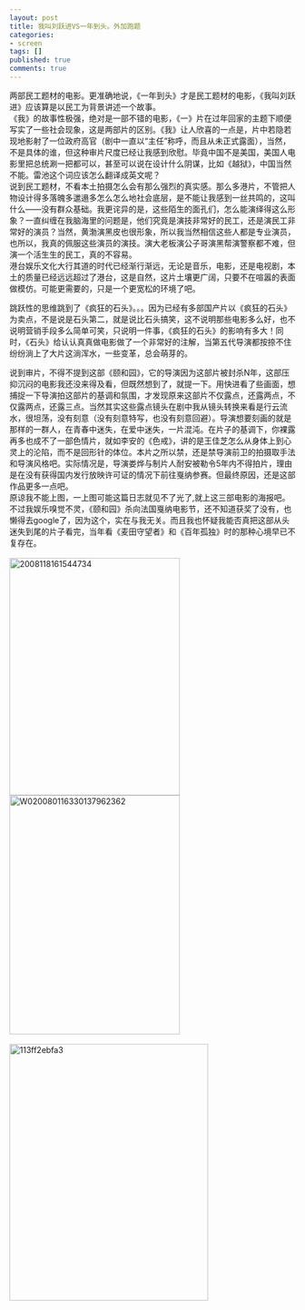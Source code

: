 ```yaml
---
layout: post
title: 我叫刘跃进VS一年到头。外加跑题
categories:
- screen
tags: []
published: true
comments: true
---
```

<p><p>两部民工题材的电影。更准确地说，《一年到头》才是民工题材的电影，《我叫刘跃进》应该算是以民工为背景讲述一个故事。<br />《我》的故事性极强，绝对是一部不错的电影，《一》片在过年回家的主题下顺便写实了一些社会现象，这是两部片的区别。《我》让人欣喜的一点是，片中若隐若现地影射了一位政府高官（剧中一直以“主任”称呼，而且从未正式露面），当然，不是具体的谁，但这种审片尺度已经让我感到欣慰。毕竟中国不是美国，美国人电影里把总统涮一把都可以，甚至可以说在设计什么阴谋，比如《越狱》，中国当然不能。雷池这个词应该怎么翻译成英文呢？<br />说到民工题材，不看本土拍摄怎么会有那么强烈的真实感。那么多港片，不管把人物设计得多落魄多邋遢多怎么怎么地社会底层，是不能让我感到一丝共鸣的，这叫什么——没有群众基础。我更诧异的是，这些陌生的面孔们，怎么能演绎得这么形象？一直纠缠在我脑海里的问题是，他们究竟是演技非常好的民工，还是演民工非常好的演员？当然，黄渤演黑皮也很形象，所以我当然相信这些人都是专业演员，也所以，我真的佩服这些演员的演技。演大老板演公子哥演黑帮演警察都不难，但演一个活生生的民工，真的不容易。<br />港台娱乐文化大行其道的时代已经渐行渐远，无论是音乐，电影，还是电视剧，本土的质量已经远远超过了港台，这是自然，这片土壤更广阔，只要不在喧嚣的表面做模仿。可能更需要的，只是一个更宽松的环境了吧。</p>
<p>跳跃性的思维跳到了《疯狂的石头》。。。因为已经有多部国产片以《疯狂的石头》为卖点，不是说是石头第二，就是说比石头搞笑，这不说明那些电影多么好，也不说明营销手段多么简单可笑，只说明一件事，《疯狂的石头》的影响有多大！同时，《石头》给认认真真做电影做了一个非常好的注解，当第五代导演都按捺不住纷纷淌上了大片这淌浑水，一些变革，总会萌芽的。</p>
<p>说到审片，不得不提到这部《颐和园》，它的导演因为这部片被封杀N年，这部压抑沉闷的电影我还没来得及看，但既然想到了，就提一下。用快进看了些画面，想捕捉一下导演拍这部片的基调和氛围，才发现原来这部片不仅露点，还露两点，不仅露两点，还露三点。当然其实这些露点镜头在剧中我从镜头转换来看是行云流水，很坦荡，没有刻意（没有刻意特写，也没有刻意回避）。导演想要刻画的就是那样的一群人，在青春中迷失，在爱中迷失，一片混沌。在片子的基调下，你裸露再多也成不了一部色情片，就如李安的《色戒》，讲的是王佳芝怎么从身体上到心灵上的沦陷，而不是回形针的体位。本片之所以禁，还是禁导演前卫的拍摄取手法和导演风格吧。实际情况是，导演娄烨与制片人耐安被勒令5年内不得拍片，理由是在没有获得国内发行放映许可证的情况下前往戛纳参赛。但最终原因，还是这部作品更多一点吧。<br />原谅我不能上图，一上图可能这篇日志就见不了光了,就上这三部电影的海报吧。<br />不过我娱乐嗅觉不灵，《颐和园》杀向法国戛纳电影节，还不知道获奖了没有，也懒得去google了，因为这个，实在与我无关。而且我也怀疑我能否真把这部从头迷失到尾的片子看完，当年看《麦田守望者》和《百年孤独》时的那种心境早已不复存在。<br /><br /><img height="418" alt="2008118161544734" src="http://images.blogcn.com/2008/3/3/12/walkerwang,20080303000852126.jpg" width="300" border="0" /><img height="421" alt="W020080116330137962362" src="http://images.blogcn.com/2008/3/3/12/walkerwang,20080303000852265.jpg" width="300" border="0" /><br /><br /><img height="452" alt="113ff2ebfa3" src="http://images.blogcn.com/2008/3/3/12/walkerwang,20080303000851875.jpg" width="350" border="0" /><br /><br /><br /></p>
<p>&nbsp;</p></p>

